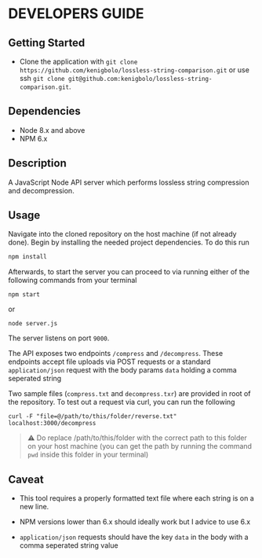 # DEVELOPERS GUIDE

## Getting Started

- Clone the application with
  `git clone https://github.com/kenigbolo/lossless-string-comparison.git` or use
  ssh `git clone git@github.com:kenigbolo/lossless-string-comparison.git`.

## Dependencies

- Node 8.x and above
- NPM 6.x

## Description

A JavaScript Node API server which performs lossless string compression
and decompression.

## Usage

Navigate into the cloned repository on the host machine (if not already done).
Begin by installing the needed project dependencies. To do this run

```javascript
npm install
```

Afterwards, to start the server you can proceed to via running either of the
following commands from your terminal

```shell
npm start
```

or

```shell
node server.js
```

The server listens on port `9000`.

The API exposes two endpoints `/compress` and `/decompress`. These endpoints
accept file uploads via POST requests or a standard `application/json` request with the body params `data` holding a comma seperated string

Two sample files (`compress.txt` and `decompress.txr`) are provided in root of
the repository. To test out a request via curl, you can run the following

```shell
curl -F "file=@/path/to/this/folder/reverse.txt" localhost:3000/decompress
```

> ⚠️ Do replace /path/to/this/folder with the correct path to this folder on your
> host machine (you can get the path by running the command `pwd` inside this
> folder in your terminal)

## Caveat

- This tool requires a properly formatted text file where each string is on a
  new line.

- NPM versions lower than 6.x should ideally work but I advice to use 6.x

- `application/json` requests should have the key `data` in the body with a comma seperated string value

